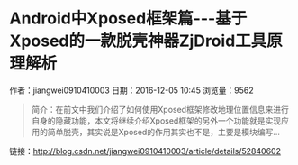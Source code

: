 # Android中Xposed框架篇---基于Xposed的一款脱壳神器ZjDroid工具原理解析
作者：jiangwei0910410003
日期：2016-12-05 10:45
浏览量：9562
> 简介：在前文中我们介绍了如何使用Xposed框架修改地理位置信息来进行自身的隐藏功能，本文将继续介绍Xposed框架的另外一个功能就是实现应用的简单脱壳，其实说是Xposed的作用其实也不是，主要是模块编写...

 链接：http://blog.csdn.net/jiangwei0910410003/article/details/52840602
